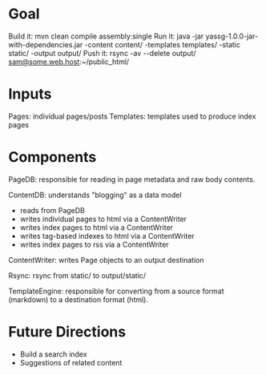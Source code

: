 # Goal #

Build it: mvn clean compile assembly:single
Run it:   java -jar yassg-1.0.0-jar-with-dependencies.jar -content content/ -templates templates/ -static static/  -output output/
Push it:  rsync -av --delete output/ sam@some.web.host:~/public_html/

# Inputs #

Pages: individual pages/posts
Templates: templates used to produce index pages

# Components #

PageDB: responsible for reading in page metadata and raw body contents.

ContentDB: understands "blogging" as a data model
 - reads from PageDB
 - writes individual pages to html via a ContentWriter
 - writes index pages to html via a ContentWriter
 - writes tag-based indexes to html via a ContentWriter
 - writes index pages to rss via a ContentWriter

ContentWriter: writes Page objects to an output destination

Rsync: rsync from static/ to output/static/

TemplateEngine: responsible for converting from a source format (markdown) to a destination format (html).

# Future Directions #

- Build a search index
- Suggestions of related content

